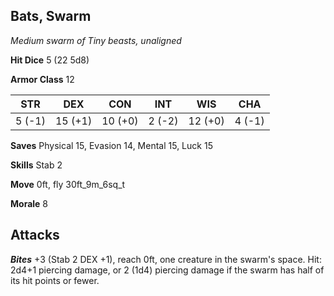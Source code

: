 ## Bats, Swarm

*Medium swarm of Tiny beasts, unaligned*

**Hit Dice** 5 (22 5d8)

**Armor Class** 12

| STR     | DEX     | CON     | INT     | WIS     | CHA     |
|---------|---------|---------|---------|---------|---------|
|  5 (-1) | 15 (+1) | 10 (+0) |  2 (-2) | 12 (+0) |  4 (-1) |

**Saves** Physical 15, Evasion 14, Mental 15, Luck 15

**Skills** Stab 2

**Move** 0ft, fly 30ft\_9m\_6sq\_t

**Morale** 8

## Attacks

***Bites*** +3 (Stab 2 DEX +1), reach 0ft, one creature in the swarm's space. Hit: 2d4+1 piercing damage, or 2 (1d4) piercing damage if the swarm has half of its hit points or fewer.

